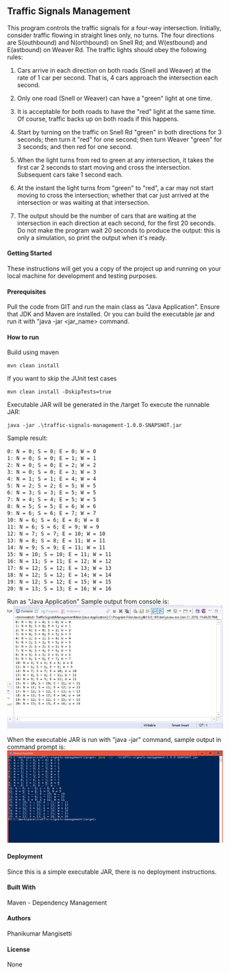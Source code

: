 ## Traffic Signals Management

This program controls the traffic signals for a four-way intersection. Initially, consider traffic flowing in straight lines only, no turns. The four directions are S(outhbound) and N(orthbound) on Snell Rd; and W(estbound) and E(astbound) on Weaver Rd. The traffic lights should obey the following rules:

1. Cars arrive in each direction on both roads (Snell and Weaver) at the rate of 1 car per second. That is, 4 cars approach the intersection each second.

2. Only one road (Snell or Weaver) can have a "green" light at one time.

3. It is acceptable for both roads to have the "red" light at the same time. Of course, traffic backs up on both roads if this happens.

4. Start by turning on the traffic on Snell Rd "green" in both directions for 3 seconds; then turn it "red" for one second; then turn Weaver "green" for 3 seconds; and then red for one second.

5. When the light turns from red to green at any intersection, it takes the first car 2 seconds to start moving and cross the intersection. Subsequent cars take 1 second each.

6. At the instant the light turns from "green" to "red", a car may not start moving to cross the intersection; whether that car just arrived at the intersection or was waiting at that intersection.

7. The output should be the number of cars that are waiting at the intersection in each direction at each second, for the first 20 seconds. Do not make the program wait 20 seconds to produce the output: this is only a simulation, so print the output when it's ready.


#### Getting Started

These instructions will get you a copy of the project up and running on your local machine for development and testing purposes.


#### Prerequisites

Pull the code from GIT and run the main class as "Java Application".
Ensure that JDK and Maven are installed.
Or you can build the executable jar and run it with "java -jar <jar_name> command.

#### How to run

Build using maven
```
mvn clean install
```
If you want to skip the JUnit test cases
```
mvn clean install -DskipTests=true
```
Executable JAR will be generated in the <project-directory>/target
To execute the runnable JAR:
```
java -jar .\traffic-signals-management-1.0.0-SNAPSHOT.jar
```


Sample result:

```
0: N = 0; S = 0; E = 0; W = 0
1: N = 0; S = 0; E = 1; W = 1
2: N = 0; S = 0; E = 2; W = 2
3: N = 0; S = 0; E = 3; W = 3
4: N = 1; S = 1; E = 4; W = 4
5: N = 2; S = 2; E = 5; W = 5
6: N = 3; S = 3; E = 5; W = 5
7: N = 4; S = 4; E = 5; W = 5
8: N = 5; S = 5; E = 6; W = 6
9: N = 6; S = 6; E = 7; W = 7
10: N = 6; S = 6; E = 8; W = 8
11: N = 6; S = 6; E = 9; W = 9
12: N = 7; S = 7; E = 10; W = 10
13: N = 8; S = 8; E = 11; W = 11
14: N = 9; S = 9; E = 11; W = 11
15: N = 10; S = 10; E = 11; W = 11
16: N = 11; S = 11; E = 12; W = 12
17: N = 12; S = 12; E = 13; W = 13
18: N = 12; S = 12; E = 14; W = 14
19: N = 12; S = 12; E = 15; W = 15
20: N = 13; S = 13; E = 16; W = 16

```
Run as "Java Application"
Sample output from console is:
![Alt text](https://github.com/PhaniMangisetti/traffic-signals-management/blob/master/img/EclipseConsoleOutput.JPG?raw=true "Eclipse Console Output")

When the executable JAR is run with "java -jar" command, sample output in command prompt is:
![Alt text](https://github.com/PhaniMangisetti/traffic-signals-management/blob/master/img/sampleOutput.JPG?raw=true "Executable Jar Output")

#### Deployment
Since this is a simple executable JAR, there is no deployment instructions.

#### Built With

Maven - Dependency Management

#### Authors

Phanikumar Mangisetti

#### License

None
